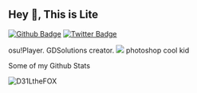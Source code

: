 ## Hey 👋, This is Lite
[![Github Badge](https://img.shields.io/badge/-D31LtheFOX-grey?style=flat&logo=github&logoColor=white&link=https://github.com/D31LtheFOX/)](https://www.github.com/D31LtheFOX/) [![Twitter Badge](https://img.shields.io/badge/-D31LtheFOX-00acee?style=flat&logo=twitter&logoColor=white&link=https://twitter.com/D31LtheFOX/)](https://www.twitter.com/D31LtheFOX/) <p align='left'>osu!Player.
GDSolutions creator.
<img src=https://simpleicons.org/icons/adobephotoshop.svg /> photoshop cool kid
</p>
Some of my Github Stats
<p align=left> <img src=https://komarev.com/ghpvc/?username=D31LtheFOX alt=D31LtheFOX /> </p>
